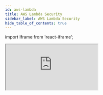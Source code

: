 ```yaml
---
id: aws-lambda
title: AWS Lambda Security
sidebar_label: AWS Lambda Security
hide_table_of_contents: true
---
```


<head>
  <meta name="robots" content="noindex" />
</head>

import Iframe from 'react-iframe';

<div>
<script src="https://js.storylane.io/js/v1/storylane.js"></script>
<div class="sl-embed" >
<iframe class="sl-demo" src="https://app.storylane.io/demo/hjdbzy96ifm5" allow="fullscreen" ></iframe>
</div>
</div>

